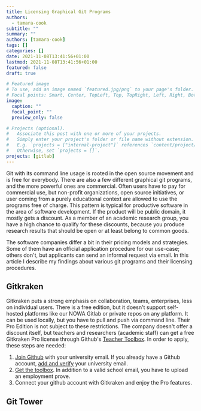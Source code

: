 ```yaml
---
title: Licensing Graphical Git Programs
authors:
  - tamara-cook
subtitle: ""
summary: ""
authors: [tamara-cook]
tags: []
categories: []
date: 2021-11-08T13:41:56+01:00
lastmod: 2021-11-08T13:41:56+01:00
featured: false
draft: true

# Featured image
# To use, add an image named `featured.jpg/png` to your page's folder.
# Focal points: Smart, Center, TopLeft, Top, TopRight, Left, Right, BottomLeft, Bottom, BottomRight.
image:
  caption: ""
  focal_point: ""
  preview_only: false

# Projects (optional).
#   Associate this post with one or more of your projects.
#   Simply enter your project's folder or file name without extension.
#   E.g. `projects = ["internal-project"]` references `content/project/deep-learning/index.md`.
#   Otherwise, set `projects = []`.
projects: [gitlab]
---
```


Git with its command line usage is rooted in the open source movement and is free for everybody.
There are also a few different graphical git programs, and the more powerful ones are commercial.
Often users have to pay for commercial use, but non-profit organizations, open source initiatives, or user coming from a purely educational context are allowed to use the programs free of charge.
This pattern is typical for productive software in the area of software development.
If the product will be public domain, it mostly gets a discount.
As a member of an academic research group, you have a high chance to qualify for these discounts, because you produce research results that should be open or at least belong to common goods.

The software companies differ a bit in their pricing models and strategies.
Some of them have an official application procedure for our use-case; others don't, but applicants can send an informal request via email.
In this article I describe my findings about various git programs and their licensing procedures.

## Gitkraken

Gitkraken puts a strong emphasis on collaboration, teams, enterprises, less on individual users.
There is a free edition, but it doesn't support self-hosted platforms like our NOWA Gitlab or private repos on any platform.
It can be used locally, but you have to pull and push via command line.
Their Pro Edition is not subject to these restrictions.
The company doesn't offer a discount itself, but teachers and researchers (academic staff) can get a free Gitkraken Pro license through Github's [Teacher Toolbox].
In order to apply, these steps are needed:

1. [Join Github] with your university email. If you already have a Github account, [add and verify][email-settings] your university email.
2. [Get the toolbox]. In addition to a valid school email, you have to upload an employment prove.
3. Connect your github account with Gitkraken and enjoy the Pro features.

## Git Tower

[teacher toolbox]: https://education.github.com/toolbox
[Join Github]: https://github.com/signup
[email-settings]: https://github.com/settings/emails
[get the toolbox]: https://education.github.com/benefits?type=teacher
